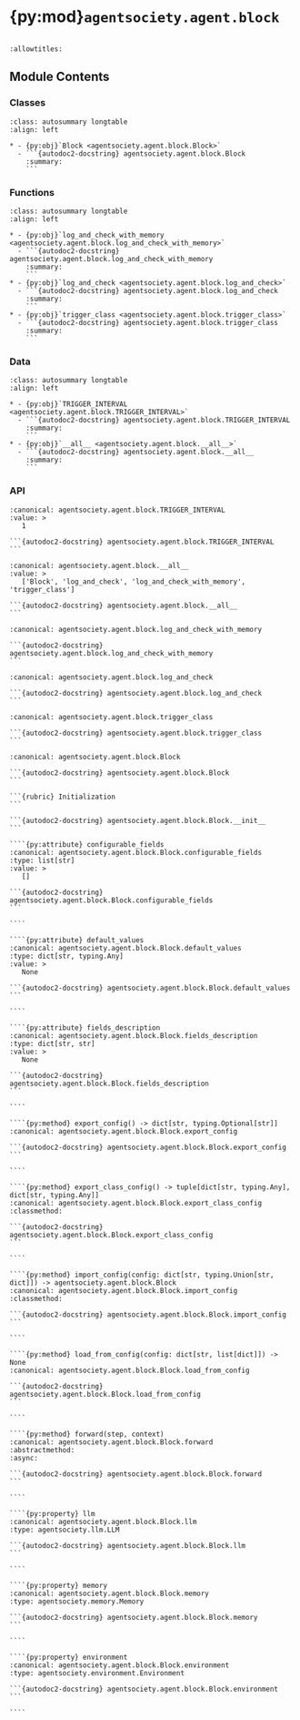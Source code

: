 # {py:mod}`agentsociety.agent.block`

```{py:module} agentsociety.agent.block
```

```{autodoc2-docstring} agentsociety.agent.block
:allowtitles:
```

## Module Contents

### Classes

````{list-table}
:class: autosummary longtable
:align: left

* - {py:obj}`Block <agentsociety.agent.block.Block>`
  - ```{autodoc2-docstring} agentsociety.agent.block.Block
    :summary:
    ```
````

### Functions

````{list-table}
:class: autosummary longtable
:align: left

* - {py:obj}`log_and_check_with_memory <agentsociety.agent.block.log_and_check_with_memory>`
  - ```{autodoc2-docstring} agentsociety.agent.block.log_and_check_with_memory
    :summary:
    ```
* - {py:obj}`log_and_check <agentsociety.agent.block.log_and_check>`
  - ```{autodoc2-docstring} agentsociety.agent.block.log_and_check
    :summary:
    ```
* - {py:obj}`trigger_class <agentsociety.agent.block.trigger_class>`
  - ```{autodoc2-docstring} agentsociety.agent.block.trigger_class
    :summary:
    ```
````

### Data

````{list-table}
:class: autosummary longtable
:align: left

* - {py:obj}`TRIGGER_INTERVAL <agentsociety.agent.block.TRIGGER_INTERVAL>`
  - ```{autodoc2-docstring} agentsociety.agent.block.TRIGGER_INTERVAL
    :summary:
    ```
* - {py:obj}`__all__ <agentsociety.agent.block.__all__>`
  - ```{autodoc2-docstring} agentsociety.agent.block.__all__
    :summary:
    ```
````

### API

````{py:data} TRIGGER_INTERVAL
:canonical: agentsociety.agent.block.TRIGGER_INTERVAL
:value: >
   1

```{autodoc2-docstring} agentsociety.agent.block.TRIGGER_INTERVAL
```

````

````{py:data} __all__
:canonical: agentsociety.agent.block.__all__
:value: >
   ['Block', 'log_and_check', 'log_and_check_with_memory', 'trigger_class']

```{autodoc2-docstring} agentsociety.agent.block.__all__
```

````

````{py:function} log_and_check_with_memory(condition: typing.Union[collections.abc.Callable[[agentsociety.memory.Memory], collections.abc.Coroutine[typing.Any, typing.Any, bool]], collections.abc.Callable[[], collections.abc.Coroutine[typing.Any, typing.Any, bool]], collections.abc.Callable[[agentsociety.memory.Memory], bool], collections.abc.Callable[[], bool]] = lambda: True, trigger_interval: float = TRIGGER_INTERVAL, record_function_calling: bool = False)
:canonical: agentsociety.agent.block.log_and_check_with_memory

```{autodoc2-docstring} agentsociety.agent.block.log_and_check_with_memory
```
````

````{py:function} log_and_check(condition: typing.Union[collections.abc.Callable[[], collections.abc.Coroutine[typing.Any, typing.Any, bool]], collections.abc.Callable[[], bool]] = lambda: True, trigger_interval: float = TRIGGER_INTERVAL, record_function_calling: bool = False)
:canonical: agentsociety.agent.block.log_and_check

```{autodoc2-docstring} agentsociety.agent.block.log_and_check
```
````

````{py:function} trigger_class()
:canonical: agentsociety.agent.block.trigger_class

```{autodoc2-docstring} agentsociety.agent.block.trigger_class
```
````

`````{py:class} Block(name: str, llm: typing.Optional[agentsociety.llm.LLM] = None, environment: typing.Optional[agentsociety.environment.Environment] = None, memory: typing.Optional[agentsociety.memory.Memory] = None, trigger: typing.Optional[agentsociety.agent.trigger.EventTrigger] = None, description: str = '')
:canonical: agentsociety.agent.block.Block

```{autodoc2-docstring} agentsociety.agent.block.Block
```

```{rubric} Initialization
```

```{autodoc2-docstring} agentsociety.agent.block.Block.__init__
```

````{py:attribute} configurable_fields
:canonical: agentsociety.agent.block.Block.configurable_fields
:type: list[str]
:value: >
   []

```{autodoc2-docstring} agentsociety.agent.block.Block.configurable_fields
```

````

````{py:attribute} default_values
:canonical: agentsociety.agent.block.Block.default_values
:type: dict[str, typing.Any]
:value: >
   None

```{autodoc2-docstring} agentsociety.agent.block.Block.default_values
```

````

````{py:attribute} fields_description
:canonical: agentsociety.agent.block.Block.fields_description
:type: dict[str, str]
:value: >
   None

```{autodoc2-docstring} agentsociety.agent.block.Block.fields_description
```

````

````{py:method} export_config() -> dict[str, typing.Optional[str]]
:canonical: agentsociety.agent.block.Block.export_config

```{autodoc2-docstring} agentsociety.agent.block.Block.export_config
```

````

````{py:method} export_class_config() -> tuple[dict[str, typing.Any], dict[str, typing.Any]]
:canonical: agentsociety.agent.block.Block.export_class_config
:classmethod:

```{autodoc2-docstring} agentsociety.agent.block.Block.export_class_config
```

````

````{py:method} import_config(config: dict[str, typing.Union[str, dict]]) -> agentsociety.agent.block.Block
:canonical: agentsociety.agent.block.Block.import_config
:classmethod:

```{autodoc2-docstring} agentsociety.agent.block.Block.import_config
```

````

````{py:method} load_from_config(config: dict[str, list[dict]]) -> None
:canonical: agentsociety.agent.block.Block.load_from_config

```{autodoc2-docstring} agentsociety.agent.block.Block.load_from_config
```

````

````{py:method} forward(step, context)
:canonical: agentsociety.agent.block.Block.forward
:abstractmethod:
:async:

```{autodoc2-docstring} agentsociety.agent.block.Block.forward
```

````

````{py:property} llm
:canonical: agentsociety.agent.block.Block.llm
:type: agentsociety.llm.LLM

```{autodoc2-docstring} agentsociety.agent.block.Block.llm
```

````

````{py:property} memory
:canonical: agentsociety.agent.block.Block.memory
:type: agentsociety.memory.Memory

```{autodoc2-docstring} agentsociety.agent.block.Block.memory
```

````

````{py:property} environment
:canonical: agentsociety.agent.block.Block.environment
:type: agentsociety.environment.Environment

```{autodoc2-docstring} agentsociety.agent.block.Block.environment
```

````

`````
